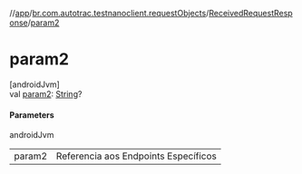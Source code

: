 //[app](../../../index.md)/[br.com.autotrac.testnanoclient.requestObjects](../index.md)/[ReceivedRequestResponse](index.md)/[param2](param2.md)

# param2

[androidJvm]\
val [param2](param2.md): [String](https://kotlinlang.org/api/latest/jvm/stdlib/kotlin/-string/index.html)?

#### Parameters

androidJvm

| | |
|---|---|
| param2 | Referencia aos Endpoints Específicos |

